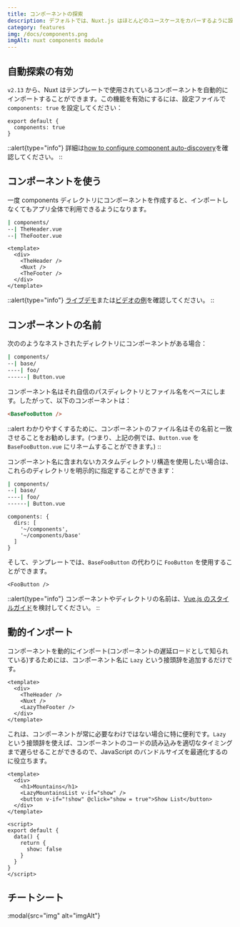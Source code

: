 ```yaml
---
title: コンポーネントの探索
description: デフォルトでは、Nuxt.js はほとんどのユースケースをカバーするように設定されています。このデフォルトの設定は、nuxt.config.js ファイルで上書きすることができます。
category: features
img: /docs/components.png
imgAlt: nuxt components module
---
```


## 自動探索の有効

`v2.13` から、Nuxt はテンプレートで使用されているコンポーネントを自動的にインポートすることができます。この機能を有効にするには、設定ファイルで `components: true` を設定してください：

```js{}[nuxt.config.js]
export default {
  components: true
}
```

::alert{type="info"}
詳細は[how to configure component auto-discovery](/docs/configuration-glossary/configuration-components#advanced)を確認してください。
::

## コンポーネントを使う

一度 components ディレクトリにコンポーネントを作成すると、インポートしなくてもアプリ全体で利用できるようになります。

```bash
| components/
--| TheHeader.vue
--| TheFooter.vue
```

```html{}[layouts/default.vue]
<template>
  <div>
    <TheHeader />
    <Nuxt />
    <TheFooter />
  </div>
</template>
```

::alert{type="info"}
[ライブデモ](https://codesandbox.io/s/nuxt-components-cou9k)または[ビデオの例](https://www.youtube.com/watch?v=lQ8OBrgVVr8)を確認してください。
::

## コンポーネントの名前

次ののようなネストされたディレクトリにコンポーネントがある場合：

```bash
| components/
--| base/
----| foo/
------| Button.vue
```

コンポーネント名はそれ自信のパスディレクトリとファイル名をベースにします。したがって、以下のコンポーネントは：

```html
<BaseFooButton />
```

::alert
わかりやすくするために、コンポーネントのファイル名はその名前と一致させることをお勧めします。(つまり、上記の例では、`Button.vue` を `BaseFooButton.vue` にリネームすることができます。)
::

コンポーネント名に含まれないカスタムディレクトリ構造を使用したい場合は、これらのディレクトリを明示的に指定することができます：

```bash
| components/
--| base/
----| foo/
------| Button.vue
```

```bash{}[nuxt.config.js]
components: {
  dirs: [
    '~/components',
    '~/components/base'
  ]
}
```

そして、テンプレートでは、`BaseFooButton` の代わりに `FooButton` を使用することができます。

```html{}[pages/index.vue]
<FooButton />
```

::alert{type="info"}
コンポーネントやディレクトリの名前は、[Vue.js のスタイルガイド](https://vuejs.org/v2/style-guide/)を検討してください。
::

## 動的インポート

コンポーネントを動的にインポート(コンポーネントの遅延ロードとして知られている)するためには、コンポーネント名に `Lazy` という接頭辞を追加するだけです。

```html{}[layouts/default.vue]
<template>
  <div>
    <TheHeader />
    <Nuxt />
    <LazyTheFooter />
  </div>
</template>
```

これは、コンポーネントが常に必要なわけではない場合に特に便利です。`Lazy` という接頭辞を使えば、コンポーネントのコードの読み込みを適切なタイミングまで遅らせることができるので、JavaScript のバンドルサイズを最適化するのに役立ちます。

```html{}[pages/index.vue]
<template>
  <div>
    <h1>Mountains</h1>
    <LazyMountainsList v-if="show" />
    <button v-if="!show" @click="show = true">Show List</button>
  </div>
</template>

<script>
export default {
  data() {
    return {
      show: false
    }
  }
}
</script>
```

## チートシート

:modal{src="img" alt="imgAlt"}
